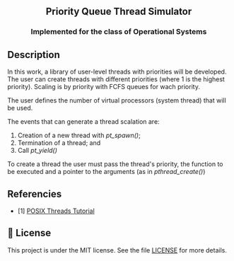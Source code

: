 <h2 align="center"> Priority Queue Thread Simulator</h2>
<h3 align="center"> Implemented for the class of Operational Systems</h3> 

## Description

In this work, a library of user-level threads with priorities will be developed. The user can create threads with different priorities (where 1 is the highest priority). Scaling is by priority with FCFS queues for wach priority.

The user defines the number of virtual processors (system thread) that will be used.

The events that can generate a thread scalation are:

1. Creation of a new thread with _pt_spawn()_;
2. Termination of a thread; and
3. Call _pt_yield()_

To create a thread the user must pass the thread's priority, the function to be executed and a pointer to the arguments (as in _pthread_create()_)

## Referencies

* [1] [POSIX Threads Tutorial](https://computing.llnl.gov/tutorials/pthreads/)

## :memo: License

This project is under the MIT license. See the file [LICENSE](LICENSE) for more details.
